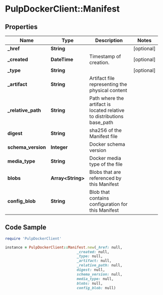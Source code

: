 # PulpDockerClient::Manifest

## Properties

Name | Type | Description | Notes
------------ | ------------- | ------------- | -------------
**_href** | **String** |  | [optional] 
**_created** | **DateTime** | Timestamp of creation. | [optional] 
**_type** | **String** |  | [optional] 
**_artifact** | **String** | Artifact file representing the physical content | 
**_relative_path** | **String** | Path where the artifact is located relative to distributions base_path | 
**digest** | **String** | sha256 of the Manifest file | 
**schema_version** | **Integer** | Docker schema version | 
**media_type** | **String** | Docker media type of the file | 
**blobs** | **Array&lt;String&gt;** | Blobs that are referenced by this Manifest | 
**config_blob** | **String** | Blob that contains configuration for this Manifest | 

## Code Sample

```ruby
require 'PulpDockerClient'

instance = PulpDockerClient::Manifest.new(_href: null,
                                 _created: null,
                                 _type: null,
                                 _artifact: null,
                                 _relative_path: null,
                                 digest: null,
                                 schema_version: null,
                                 media_type: null,
                                 blobs: null,
                                 config_blob: null)
```


